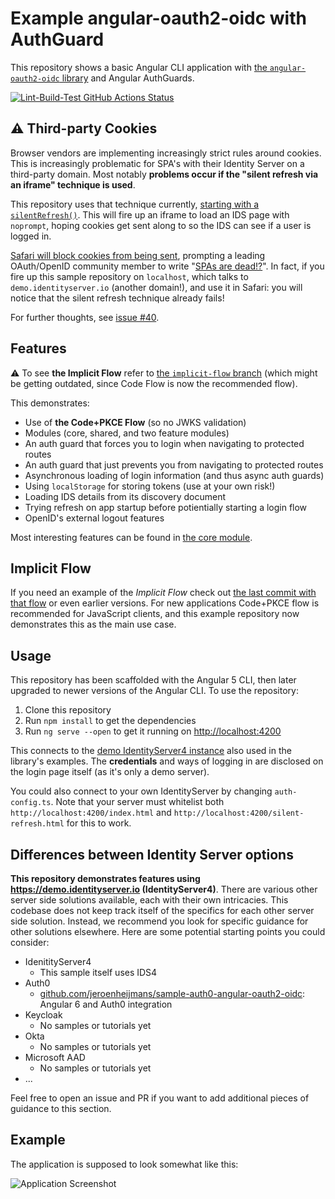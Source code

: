 # Example angular-oauth2-oidc with AuthGuard

This repository shows a basic Angular CLI application with [the `angular-oauth2-oidc` library](https://github.com/manfredsteyer/angular-oauth2-oidc) and Angular AuthGuards.

[![Lint-Build-Test GitHub Actions Status](https://github.com/jeroenheijmans/sample-angular-oauth2-oidc-with-auth-guards/workflows/Lint-Build-Test/badge.svg)](https://github.com/jeroenheijmans/sample-angular-oauth2-oidc-with-auth-guards/actions)

## ⚠ Third-party Cookies

Browser vendors are implementing increasingly strict rules around cookies.
This is increasingly problematic for SPA's with their Identity Server on a third-party domain.
Most notably **problems occur if the "silent refresh via an iframe" technique is used**.

This repository uses that technique currently, [starting with a `silentRefresh()`](https://github.com/jeroenheijmans/sample-angular-oauth2-oidc-with-auth-guards/blob/36316ee1971a8a8160033f55ba7eabe14f7d3add/src/app/core/auth.service.ts#L106-L109).
This will fire up an iframe to load an IDS page with `noprompt`, hoping cookies get sent along to so the IDS can see if a user is logged in.

[Safari will block cookies from being sent](https://webkit.org/blog/10218/full-third-party-cookie-blocking-and-more/), prompting a leading OAuth/OpenID community member to write "[SPAs are dead!?](https://leastprivilege.com/2020/03/31/spas-are-dead/)".
In fact, if you fire up this sample repository on `localhost`, which talks to `demo.identityserver.io` (another domain!), and use it in Safari: you will notice that the silent refresh technique already fails!

For further thoughts, see [issue #40](https://github.com/jeroenheijmans/sample-angular-oauth2-oidc-with-auth-guards/issues/40).

## Features

⚠ To see **the Implicit Flow** refer to [the `implicit-flow` branch](https://github.com/jeroenheijmans/sample-angular-oauth2-oidc-with-auth-guards/tree/implicit-flow) (which might be getting outdated, since Code Flow is now the recommended flow).

This demonstrates:

- Use of **the Code+PKCE Flow** (so no JWKS validation)
- Modules (core, shared, and two feature modules)
- An auth guard that forces you to login when navigating to protected routes
- An auth guard that just prevents you from navigating to protected routes
- Asynchronous loading of login information (and thus async auth guards)
- Using `localStorage` for storing tokens (use at your own risk!)
- Loading IDS details from its discovery document
- Trying refresh on app startup before potientially starting a login flow
- OpenID's external logout features

Most interesting features can be found in [the core module](./src/app/core).

## Implicit Flow

If you need an example of the _Implicit Flow_ check out [the last commit with that flow](https://github.com/jeroenheijmans/sample-angular-oauth2-oidc-with-auth-guards/commit/3c95d8891b4c086d5cd109d05cdd66171ef4b960) or even earlier versions.
For new applications Code+PKCE flow is recommended for JavaScript clients, and this example repository now demonstrates this as the main use case.

## Usage

This repository has been scaffolded with the Angular 5 CLI, then later upgraded to newer versions of the Angular CLI.
To use the repository:

1. Clone this repository
1. Run `npm install` to get the dependencies
1. Run `ng serve --open` to get it running on [http://localhost:4200](http://localhost:4200)

This connects to the [demo IdentityServer4 instance](https://demo.identityserver.io/) also used in the library's examples.
The **credentials** and ways of logging in are disclosed on the login page itself (as it's only a demo server).

You could also connect to your own IdentityServer by changing `auth-config.ts`.
Note that your server must whitelist both `http://localhost:4200/index.html` and `http://localhost:4200/silent-refresh.html` for this to work.

## Differences between Identity Server options

**This repository demonstrates features using https://demo.identityserver.io (IdentityServer4)**.
There are various other server side solutions available, each with their own intricacies.
This codebase does not keep track itself of the specifics for each other server side solution.
Instead, we recommend you look for specific guidance for other solutions elsewhere.
Here are some potential starting points you could consider:

- IdenitityServer4
  - This sample itself uses IDS4
- Auth0
  - [github.com/jeroenheijmans/sample-auth0-angular-oauth2-oidc](https://github.com/jeroenheijmans/sample-auth0-angular-oauth2-oidc): Angular 6 and Auth0 integration
- Keycloak
  - No samples or tutorials yet
- Okta
  - No samples or tutorials yet
- Microsoft AAD
  - No samples or tutorials yet
- ...

Feel free to open an issue and PR if you want to add additional pieces of guidance to this section.

## Example

The application is supposed to look somewhat like this:

![Application Screenshot](screenshot-001.png)

